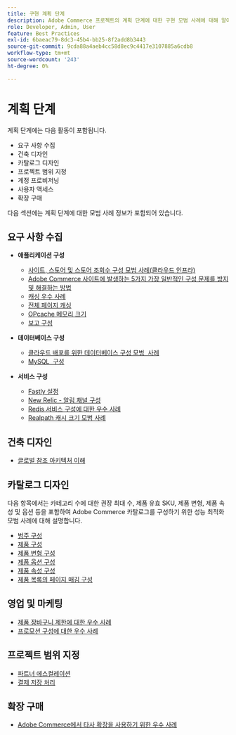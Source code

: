 ```yaml
---
title: 구현 계획 단계
description: Adobe Commerce 프로젝트의 계획 단계에 대한 구현 모범 사례에 대해 알아봅니다.
role: Developer, Admin, User
feature: Best Practices
exl-id: 6baeac79-8dc3-45b4-bb25-8f2add8b3443
source-git-commit: 9cda88a4aeb4cc58d8ec9c4417e3107885a6cdb8
workflow-type: tm+mt
source-wordcount: '243'
ht-degree: 0%

---
```


# 계획 단계

계획 단계에는 다음 활동이 포함됩니다.

- 요구 사항 수집
- 건축 디자인
- 카탈로그 디자인
- 프로젝트 범위 지정
- 계정 프로비저닝
- 사용자 액세스
- 확장 구매

다음 섹션에는 계획 단계에 대한 모범 사례 정보가 포함되어 있습니다.

## 요구 사항 수집

- **애플리케이션 구성**
   - [사이트, 스토어 및 스토어 조회수 구성 모범 사례(클라우드 인프라)](sites-stores-store-views.md)
   - [Adobe Commerce 사이트에 발생하는 5가지 가장 일반적인 구성 문제를 방지 및 해결하는 방법](https://business.adobe.com/blog/how-to/usual-suspects-five-configuration-fixes-maximize-your-peak-sales)
   - [캐싱 우수 사례](https://docs.magento.com/user-guide/system/cache-management.html#best-practices-for-caching)
   - [전체 페이지 캐싱](https://developer.adobe.com/commerce/php/development/cache/page/public-content/)
   - [OPcache 메모리 크기](opcache-memory-size.md)
   - [보고 구성](reporting-configuration.md)

- **데이터베이스 구성**
   - [클라우드 배포를 위한 데이터베이스 구성 모범 &#x200B; 사례](database-on-cloud.md)
   - [MySQL &#x200B; 구성](mysql-configuration.md)

- **서비스 구성**
   - [Fastly 설정](https://devdocs.magento.com/cloud/cdn/configure-fastly.html)
   - [New Relic - 알림 채널 구성](https://devdocs.magento.com/cloud/project/new-relic.html#configure-notification-channels)
   - [Redis 서비스 구성에 대한 우수 사례&#x200B;](redis-service-configuration.md)
   - [Realpath 캐시 크기 모범 사례](realpath-cache-size.md)

## **건축 디자인**

<!--Asset not yet integrated
- [GRA Architecture examples](https://wiki.corp.adobe.com/x/kD4ykw)
-->
- [글로벌 참조 아키텍처 이해](../../../implementation-playbook/architecture/global-reference/overview.md)

## **카탈로그 디자인**

다음 항목에서는 카테고리 수에 대한 권장 최대 수, 제품 유효 SKU, 제품 변형, 제품 속성 및 옵션 등을 포함하여 Adobe Commerce 카탈로그를 구성하기 위한 성능 최적화 모범 사례에 대해 설명합니다.

- [범주 구성](catalog-management.md#category-limits)
- [제품 &#x200B; 구성](catalog-management.md#product-sku-limits)
- [제품 변형 구성](catalog-management.md#product-variations)
- [제품 옵션 구성](catalog-management.md#product-options)
- [제품 속성 &#x200B; 구성](catalog-management.md#product-attributes)
- [제품 목록의 페이지 매김 구성](catalog-management.md#product-listing-pagination)

## **영업 및 마케팅**

- [제품 장바구니 제한에 대한 우수 사례](catalog-management.md#cart-limits)
- [프로모션 구성에 대한 우수 사례](catalog-management.md#promotions)

## **프로젝트 범위 지정**

- [파트너 에스컬레이션](partner-escalation.md)
- [결제 저장 처리](payment-processing-storage.md)

## **확장 구매**

- [Adobe Commerce에서 타사 확장을 사용하기 위한 우수 사례](extensions.md)
